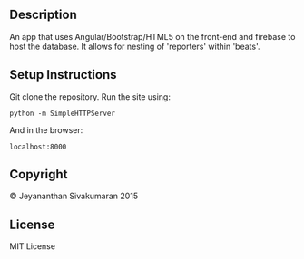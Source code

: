 ## Description
An app that uses Angular/Bootstrap/HTML5 on the front-end and firebase to host the database.  It allows for nesting of 'reporters' within 'beats'.  

## Setup Instructions
Git clone the repository.  Run the site using:
```
python -m SimpleHTTPServer
```

And in the browser:
```
localhost:8000
```

## Copyright
&copy; Jeyananthan Sivakumaran 2015

## License
MIT License
